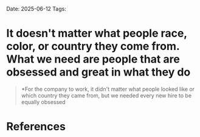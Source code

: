 Date: 2025-06-12
Tags:

# It doesn't matter what people race, color, or country they come from. What we need are people that are obsessed and great in what they do

>*For the company to work, it didn't matter what people looked like or which country they came from, but we needed
>every new hire to be equally obsessed 
# References 
